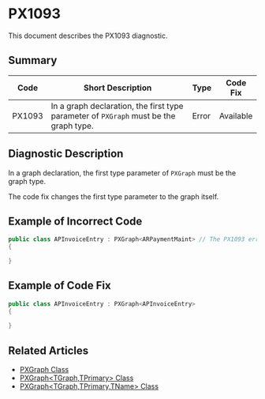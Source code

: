 # PX1093
This document describes the PX1093 diagnostic.

## Summary

| Code   | Short Description                                                                     | Type  | Code Fix  | 
| ------ | ------------------------------------------------------------------------------------- | ----- | --------- | 
| PX1093 | In a graph declaration, the first type parameter of `PXGraph` must be the graph type. | Error | Available | 

## Diagnostic Description
In a graph declaration, the first type parameter of `PXGraph` must be the graph type.

The code fix changes the first type parameter to the graph itself.

## Example of Incorrect Code

```C#
public class APInvoiceEntry : PXGraph<ARPaymentMaint> // The PX1093 error is displayed for this line.
{

}
```

## Example of Code Fix

```C#
public class APInvoiceEntry : PXGraph<APInvoiceEntry>
{
    
}
```

## Related Articles

 - [PXGraph<TGraph> Class](https://help.acumatica.com/Help?ScreenId=ShowWiki&pageid=ec27a82b-45c4-dd2a-e352-38f3375cc18a)
 - [PXGraph<TGraph,TPrimary> Class](https://help.acumatica.com/Help?ScreenId=ShowWiki&pageid=74f0a729-9ede-4905-e265-b372ed6b9e9e)
 - [PXGraph<TGraph,TPrimary,TName> Class](https://help.acumatica.com/Help?ScreenId=ShowWiki&pageid=aa8830d7-7804-b36b-98e5-00d96da78e3b)